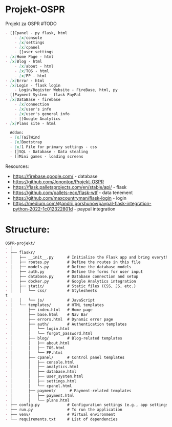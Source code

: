 # Projekt-OSPR
Projekt za OSPR
#TODO
```md
- []Cpanel - py flask, html
    - [x]console
    - [x]settings
    - [x]cpanel
    - []user settings
- [x]Home Page - html
- [x]Blog - html
    - [x]about - html
    - [x]TOS - html
    - [x]PP - html
- [x]Error - html
- [x]Login - flask login
    - Login/Register Website - FireBase, html, py
- []Payment System - flask PayPal
- [x]DataBase - firebase
    - [x]connection
    - [x]user's info
    - [x]user's general info
    - []Google Analytics
- [x]Plans site - html

  Addon:
  - [x]TailWind
  - [x]Bootstrap
  - [x]1 File for primary settings - css
  - []SQL - Database - Data stealing
  - []Mini games - loading screens

```


Resources:
- https://firebase.google.com/ - database
- https://github.com/Jonontop/Projekt-OSPR
- https://flask.palletsprojects.com/en/stable/api/ - flask
- https://github.com/pallets-eco/flask-wtf - data tenement
- https://github.com/maxcountryman/flask-login - login
- https://medium.com/@andrii.gorshunov/paypal-flask-integration-python-2022-1c012322801d - paypal integration


# Structure:
```md
OSPR-projekt/
- │
- ├── flaskr/
- │   ├── __init__.py      # Initialize the Flask app and bring everything together
- │   ├── routes.py        # Define the routes in this file
- │   ├── models.py        # Define the database models
- │   ├── auth.py          # Define the forms for user input
- │   ├── database.py      # Database connection and setup
- │   ├── docker.py        # Google Analytics integration
- │   ├── static/          # Static files (CSS, JS, etc.)
- │   │   └── css/         # Stylesheets
t
- │   │   └── js/          # JavaScript
- │   └── templates/       # HTML templates
- │       ├── index.html   # Home page
- │       ├── base.html    # Nav Bar
- │       ├── errors.html  # Dynamic error page
- │       ├── auth/        # Authentication templates
- │       │   └── login.html
- │       │   └── forgot_password.html
- │       ├── blog/        # Blog-related templates
- │       │   ├── about.html
- │       │   ├── TOS.html
- │       │   └── PP.html
- │       ├── cpanel/      # Control panel templates
- │       │   ├── console.html
- │       │   ├── analytics.html
- │       │   ├── database.html
- │       │   ├── user_system.html
- │       │   ├── settings.html
- │       │   └── cpanel.html
- │       ├── payment/      # Payment-related templates
- │       │   ├── payment.html
- │       │   └── plans.html
- ├── config.py            # Configuration settings (e.g., app settings, database)
- ├── run.py               # To run the application
- ├── venv/                # Virtual environment
- └── requirements.txt     # List of dependencies

```
